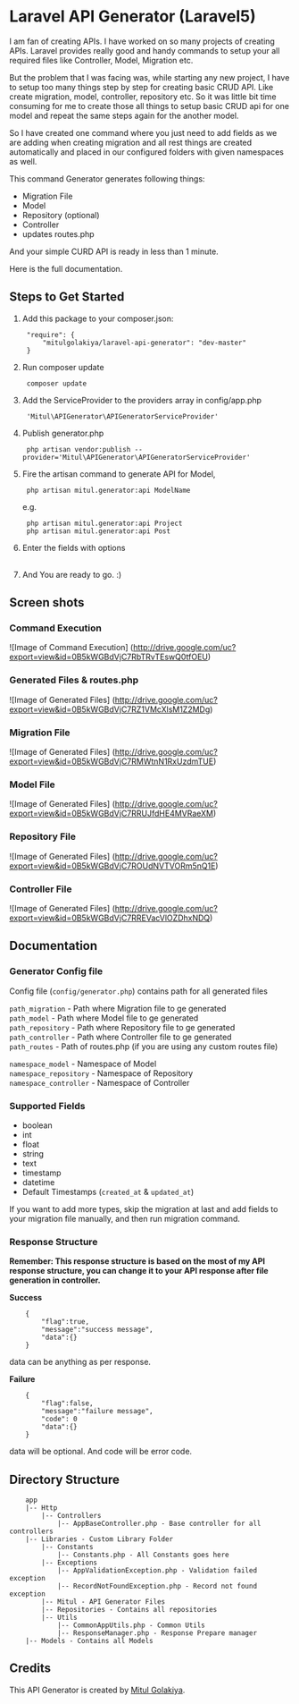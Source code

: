 Laravel API Generator (Laravel5)
=======================

I am fan of creating APIs. I have worked on so many projects of creating APIs. Laravel provides really good and handy commands to setup your all required files like Controller, Model, Migration etc.

But the problem that I was facing was, while starting any new project, I have to setup too many things step by step for creating basic CRUD API. Like create migration, model, controller, repository etc.
So it was little bit time consuming for me to create those all things to setup basic CRUD api for one model and repeat the same steps again for the another model.

So I have created one command where you just need to add fields as we are adding when creating migration and all rest things are created automatically and placed in our configured folders with given namespaces as well.

This command Generator generates following things:
  - Migration File
  - Model
  - Repository (optional)
  - Controller
  - updates routes.php

And your simple CURD API is ready in less than 1 minute.

Here is the full documentation.

Steps to Get Started
----------------------

1. Add this package to your composer.json:
  
        "require": {
            "mitulgolakiya/laravel-api-generator": "dev-master"
        }
  
2. Run composer update

        composer update
    
3. Add the ServiceProvider to the providers array in config/app.php

        'Mitul\APIGenerator\APIGeneratorServiceProvider'

4. Publish generator.php

        php artisan vendor:publish --provider='Mitul\APIGenerator\APIGeneratorServiceProvider'

5. Fire the artisan command to generate API for Model,

        php artisan mitul.generator:api ModelName
        
    e.g.
    
        php artisan mitul.generator:api Project
        php artisan mitul.generator:api Post
 
6. Enter the fields with options<br><br>

7. And You are ready to go. :)


Screen shots
------------

### Command Execution
![Image of Command Execution]
(http://drive.google.com/uc?export=view&id=0B5kWGBdVjC7RbTRvTEswQ0tfOEU)

### Generated Files & routes.php
![Image of Generated Files]
(http://drive.google.com/uc?export=view&id=0B5kWGBdVjC7RZ1VMcXlsM1Z2MDg)

### Migration File
![Image of Generated Files]
(http://drive.google.com/uc?export=view&id=0B5kWGBdVjC7RMWtnN1RxUzdmTUE)

### Model File
![Image of Generated Files]
(http://drive.google.com/uc?export=view&id=0B5kWGBdVjC7RRUJfdHE4MVRaeXM)

### Repository File
![Image of Generated Files]
(http://drive.google.com/uc?export=view&id=0B5kWGBdVjC7ROUdNVTVORm5nQ1E)

### Controller File
![Image of Generated Files]
(http://drive.google.com/uc?export=view&id=0B5kWGBdVjC7RREVacVlOZDhxNDQ)


Documentation
--------------

### Generator Config file

Config file (```config/generator.php```) contains path for all generated files

```path_migration``` - Path where Migration file to ge generated<br>
```path_model``` - Path where Model file to ge generated<br>
```path_repository``` - Path where Repository file to ge generated<br>
```path_controller``` - Path where Controller file to ge generated<br>
```path_routes``` - Path of routes.php (if you are using any custom routes file)<br>

```namespace_model``` - Namespace of Model<br>
```namespace_repository``` - Namespace of Repository<br>
```namespace_controller``` - Namespace of Controller<br>


### Supported Fields

 * boolean
 * int
 * float
 * string
 * text
 * timestamp
 * datetime
 * Default Timestamps (```created_at``` & ```updated_at```)
 
If you want to add more types, skip the migration at last and add fields to your migration file manually, and then run migration command. 

### Response Structure
 
**Remember: This response structure is based on the most of my API response structure, you can change it to your API response after file generation in controller.**
 
**Success**


        {
            "flag":true,
            "message":"success message",
            "data":{}
        }


data can be anything as per response.

**Failure**

        {
            "flag":false,
            "message":"failure message",
            "code": 0
            "data":{}
        }

data will be optional. And code will be error code.


Directory Structure
--------------------


        app
        |-- Http
            |-- Controllers
                |-- AppBaseController.php - Base controller for all controllers
        |-- Libraries - Custom Library Folder
            |-- Constants
                |-- Constants.php - All Constants goes here
            |-- Exceptions
                |-- AppValidationException.php - Validation failed exception
                |-- RecordNotFoundException.php - Record not found exception
            |-- Mitul - API Generator Files
            |-- Repositories - Contains all repositories
            |-- Utils
                |-- CommonAppUtils.php - Common Utils
                |-- ResponseManager.php - Response Prepare manager
        |-- Models - Contains all Models

Credits
--------

This API Generator is created by [Mitul Golakiya](https://github.com/mitulgolakiya).